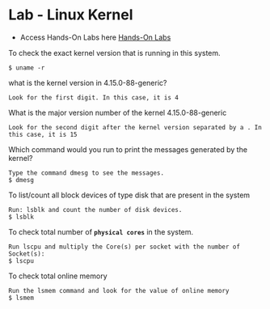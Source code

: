 # Lab - Linux Kernel

- Access Hands-On Labs here [Hands-On Labs](https://kodekloud.com/courses/873064/lectures/17074365)

To check the exact kernel version that is running in this system. 
```
$ uname -r
```

what is the kernel version in 4.15.0-88-generic?
```
Look for the first digit. In this case, it is 4
```

What is the major version number of the kernel 4.15.0-88-generic
```
Look for the second digit after the kernel version separated by a . In this case, it is 15
```

Which command would you run to print the messages generated by the kernel?
```
Type the command dmesg to see the messages.
$ dmesg
```

To list/count all block devices of type disk that are present in the system
```
Run: lsblk and count the number of disk devices.
$ lsblk
```

To check total number of **`physical cores`** in the system.
```
Run lscpu and multiply the Core(s) per socket with the number of Socket(s):
$ lscpu
```

To check total online memory
```
Run the lsmem command and look for the value of online memory
$ lsmem
```





